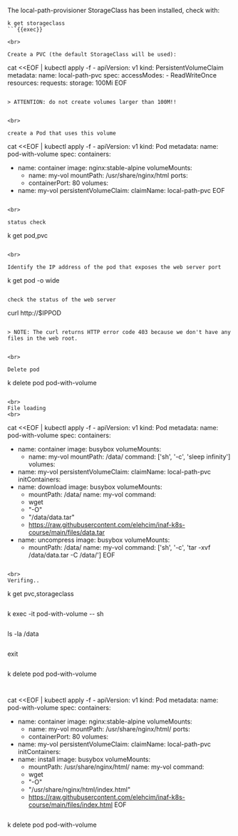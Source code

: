 
The local-path-provisioner StorageClass has been installed, check with:

```
k get storageclass
```{{exec}}

<br>

Create a PVC (the default StorageClass will be used):

```
cat <<EOF | kubectl apply -f -
apiVersion: v1
kind: PersistentVolumeClaim
metadata:
  name: local-path-pvc
spec:
  accessModes:
    - ReadWriteOnce
  resources:
    requests:
      storage: 100Mi
EOF
```{{exec}}

> ATTENTION: do not create volumes larger than 100M!!


<br>

create a Pod that uses this volume

```
cat <<EOF | kubectl apply -f -
apiVersion: v1
kind: Pod
metadata:
  name: pod-with-volume
spec:
  containers:
  - name: container
    image: nginx:stable-alpine
    volumeMounts:
    - name: my-vol
      mountPath: /usr/share/nginx/html
    ports:
    - containerPort: 80
  volumes:
  - name: my-vol
    persistentVolumeClaim:
      claimName: local-path-pvc
EOF
```{{exec}}

<br>

status check

```
k get pod,pvc
```{{exec}}

<br>

Identify the IP address of the pod that exposes the web server port

```
k get pod -o wide
```{{exec}}

check the status of the web server

```
curl http://$IPPOD
```

> NOTE: The curl returns HTTP error code 403 because we don't have any files in the web root.
 

<br>

Delete pod

```
k delete pod pod-with-volume
```

<br>
File loading
<br>

```
cat <<EOF | kubectl apply -f -
apiVersion: v1
kind: Pod
metadata:
  name: pod-with-volume
spec:
  containers:
  - name: container
    image: busybox
    volumeMounts:
    - name: my-vol
      mountPath: /data/
    command: ['sh', '-c', 'sleep infinity']
  volumes:
  - name: my-vol
    persistentVolumeClaim:
      claimName: local-path-pvc
  initContainers:
  - name: download
    image: busybox
    volumeMounts:
    - mountPath: /data/
      name: my-vol
    command:
    - wget
    - "-O"
    - "/data/data.tar"
    - https://raw.githubusercontent.com/elehcim/inaf-k8s-course/main/files/data.tar
  - name: uncompress
    image: busybox
    volumeMounts:
    - mountPath: /data/
      name: my-vol
    command: ['sh', '-c', 'tar -xvf /data/data.tar -C /data/']
EOF
```{{exec}}

<br>
Verifing..

```
k get pvc,storageclass
```{{exec}}

```
k exec -it pod-with-volume -- sh
```{{exec}}

```
ls -la /data
```{{exec}}

```
exit
```{{exec}}

```
k delete pod pod-with-volume
```{{exec}}


```
cat <<EOF | kubectl apply -f -
apiVersion: v1
kind: Pod
metadata:
  name: pod-with-volume
spec:
  containers:
  - name: container
    image: nginx:stable-alpine
    volumeMounts:
    - name: my-vol
      mountPath: /usr/share/nginx/html/
    ports:
    - containerPort: 80
  volumes:
  - name: my-vol
    persistentVolumeClaim:
      claimName: local-path-pvc
  initContainers:
  - name: install
    image: busybox
    volumeMounts:
    - mountPath: /usr/share/nginx/html/
      name: my-vol
    command:
    - wget
    - "-O"
    - "/usr/share/nginx/html/index.html"
    - https://raw.githubusercontent.com/elehcim/inaf-k8s-course/main/files/index.html
EOF
```{{exec}}

```
k delete pod pod-with-volume
```{{exec}}
